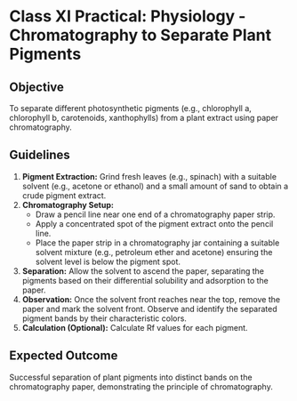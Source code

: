 # Class XI Practical: Physiology - Chromatography to Separate Plant Pigments

## Objective
To separate different photosynthetic pigments (e.g., chlorophyll a, chlorophyll b, carotenoids, xanthophylls) from a plant extract using paper chromatography.

## Guidelines
1.  **Pigment Extraction:** Grind fresh leaves (e.g., spinach) with a suitable solvent (e.g., acetone or ethanol) and a small amount of sand to obtain a crude pigment extract.
2.  **Chromatography Setup:**
    *   Draw a pencil line near one end of a chromatography paper strip.
    *   Apply a concentrated spot of the pigment extract onto the pencil line.
    *   Place the paper strip in a chromatography jar containing a suitable solvent mixture (e.g., petroleum ether and acetone) ensuring the solvent level is below the pigment spot.
3.  **Separation:** Allow the solvent to ascend the paper, separating the pigments based on their differential solubility and adsorption to the paper.
4.  **Observation:** Once the solvent front reaches near the top, remove the paper and mark the solvent front. Observe and identify the separated pigment bands by their characteristic colors.
5.  **Calculation (Optional):** Calculate Rf values for each pigment.

## Expected Outcome
Successful separation of plant pigments into distinct bands on the chromatography paper, demonstrating the principle of chromatography.